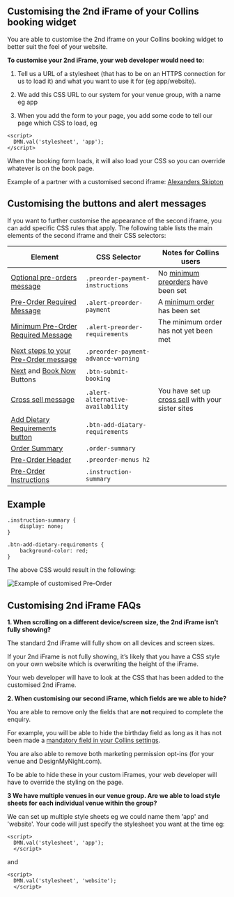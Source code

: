 ## Customising the 2nd iFrame of your Collins booking widget
You are able to customise the 2nd iframe on your Collins booking widget to better suit the feel of your website. 

**To customise your 2nd iFrame, your web developer would need to:**

1. Tell us a URL of a stylesheet (that has to be on an HTTPS connection for us to load it) and what you want to use it for (eg app/website).

1. We add this CSS URL to our system for your venue group, with a name eg app

1. When you add the form to your page, you add some code to tell our page which CSS to load, eg

```
<script>
  DMN.val('stylesheet', 'app');  
</script>
```

When the booking form loads, it will also load your CSS so you can override whatever is on the book page.

Example of a partner with a customised second iframe: [Alexanders Skipton](https://alexanders-skipton.com/)

## Customising the buttons and alert messages

If you want to further customise the appearance of the second iframe, you can add specific CSS rules that apply. The following table lists the main elements of the  second iframe and their CSS selectors:

Element | CSS Selector | Notes for Collins users
--------|------|-----
[Optional pre-orders message](https://static.designmynight.com/uploads/2018/10/preorder-payment-instruction-optimised.png) | `.preorder-payment-instructions`| No [minimum preorders](https://collins.uservoice.com/knowledgebase/articles/1128079-booking-types-allowing-customers-to-pre-order-fr) have been set 
[Pre-Order Required Message](https://static.designmynight.com/uploads/2018/10/alert-preorder-payment-optimised.png) |`.alert-preorder-payment`| A [minimum order](https://collins.uservoice.com/knowledgebase/articles/1128079-booking-types-allowing-customers-to-pre-order-fr) has been set
[Minimum Pre-Order Required Message](https://static.designmynight.com/uploads/2018/10/alert-preorder-requirements.png)|`.alert-preorder-requirements`| The minimum order has not yet been met
[Next steps to your Pre-Order message](https://static.designmynight.com/uploads/2018/10/preorder-payment-advance-warning-optimised.png)|`.preorder-payment-advance-warning`| 
[Next](https://static.designmynight.com/uploads/2018/10/btn-submit-booking-next.png) and [Book Now](https://static.designmynight.com/uploads/2018/10/btn-submit-booking.png) Buttons|`.btn-submit-booking`|
[Cross sell message](https://static.designmynight.com/uploads/2018/10/alert-alternative-availability-optimised.png)|`.alert-alternative-availability`| You have set up [cross sell](https://collins.uservoice.com/knowledgebase/articles/478043-booking-types-cross-sell-your-venues-to-the-cust) with your sister sites
[Add Dietary Requirements button](https://static.designmynight.com/uploads/2018/10/btn-add-diatary-requirements.png) |`.btn-add-diatary-requirements`|
[Order Summary](https://static.designmynight.com/uploads/2018/10/Order-Summary.png) |`.order-summary`|
[Pre-Order Header](https://static.designmynight.com/uploads/2018/10/preorder-menus-h2-optimised.png)|`.preorder-menus h2`|
[Pre-Order Instructions](https://static.designmynight.com/uploads/2019/01/pre-order-summary-optimised.png)|`.instruction-summary`|

## Example

```
.instruction-summary {
    display: none;
}

.btn-add-dietary-requirements {
    background-color: red;
}
```

The above CSS would result in the following:

![Example of customised Pre-Order](https://static.designmynight.com/uploads/2019/01/pre-order-example.png)


## Customising 2nd iFrame FAQs

**1. When scrolling on a different device/screen size, the 2nd iFrame isn’t fully showing?**

The standard 2nd iFrame will fully show on all devices and screen sizes.

If your 2nd iFrame is not fully showing, it’s likely that you have a CSS style on your own website which is overwriting the height of the iFrame.

Your web developer will have to look at the CSS that has been added to the customised 2nd iFrame. 

**2. When customising our second iFrame, which fields are we able to hide?**

You are able to remove only the fields that are **not** required to complete the enquiry. 

For example, you will be able to hide the birthday field as long as it has not been made a [mandatory field in your Collins settings](https://collins.uservoice.com/knowledgebase/articles/1112770-booking-types-making-the-birthday-field-mandator).

You are also able to remove both marketing permission opt-ins (for your venue and DesignMyNight.com).

To be able to hide these in your custom iFrames, your web developer will have to override the styling on the page. 

**3 We have multiple venues in our venue group. Are we able to load style sheets for each individual venue within the group?**

We can set up multiple style sheets eg we could name them 'app' and 'website'. Your code will just specify the stylesheet you want at the time eg: 

```
<script>
  DMN.val('stylesheet', 'app');
  </script>
  ```

and

```
<script>
  DMN.val('stylesheet', 'website');
  </script>
  ```





